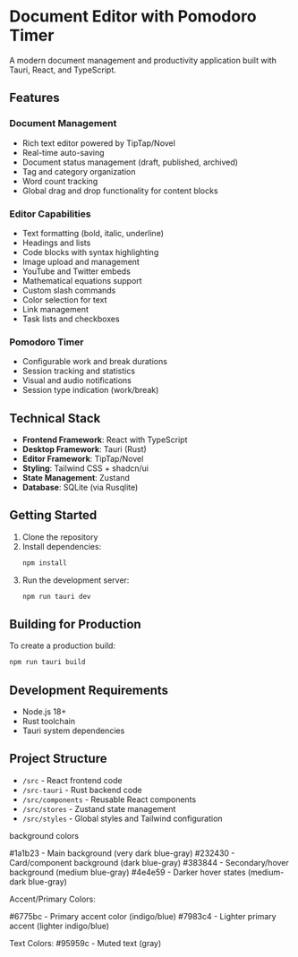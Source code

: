 # Document Editor with Pomodoro Timer

A modern document management and productivity application built with Tauri, React, and TypeScript.

## Features

### Document Management
- Rich text editor powered by TipTap/Novel
- Real-time auto-saving
- Document status management (draft, published, archived)
- Tag and category organization
- Word count tracking
- Global drag and drop functionality for content blocks

### Editor Capabilities
- Text formatting (bold, italic, underline)
- Headings and lists
- Code blocks with syntax highlighting
- Image upload and management
- YouTube and Twitter embeds
- Mathematical equations support
- Custom slash commands
- Color selection for text
- Link management
- Task lists and checkboxes

### Pomodoro Timer
- Configurable work and break durations
- Session tracking and statistics
- Visual and audio notifications
- Session type indication (work/break)

## Technical Stack

- **Frontend Framework**: React with TypeScript
- **Desktop Framework**: Tauri (Rust)
- **Editor Framework**: TipTap/Novel
- **Styling**: Tailwind CSS + shadcn/ui
- **State Management**: Zustand
- **Database**: SQLite (via Rusqlite)

## Getting Started

1. Clone the repository
2. Install dependencies:
   ```bash
   npm install
   ```
3. Run the development server:
   ```bash
   npm run tauri dev
   ```

## Building for Production

To create a production build:
```bash
npm run tauri build
```


## Development Requirements

- Node.js 18+
- Rust toolchain
- Tauri system dependencies

## Project Structure

- `/src` - React frontend code
- `/src-tauri` - Rust backend code
- `/src/components` - Reusable React components
- `/src/stores` - Zustand state management
- `/src/styles` - Global styles and Tailwind configuration

background colors

#1a1b23 - Main background (very dark blue-gray)
#232430 - Card/component background (dark blue-gray)
#383844 - Secondary/hover background (medium blue-gray)
#4e4e59 - Darker hover states (medium-dark blue-gray)

Accent/Primary Colors:

#6775bc - Primary accent color (indigo/blue)
#7983c4 - Lighter primary accent (lighter indigo/blue)

Text Colors:
#95959c - Muted text (gray)
